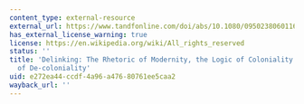 ```yaml
---
content_type: external-resource
external_url: https://www.tandfonline.com/doi/abs/10.1080/09502380601162647?journalCode=rcus20
has_external_license_warning: true
license: https://en.wikipedia.org/wiki/All_rights_reserved
status: ''
title: 'Delinking: The Rhetoric of Modernity, the Logic of Coloniality and the Grammar
  of De-coloniality'
uid: e272ea44-ccdf-4a96-a476-80761ee5caa2
wayback_url: ''
---
```

